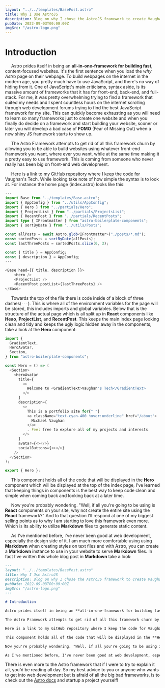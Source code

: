 ```yaml
---
layout: "../../templates/BasePost.astro"
title: Why I Use AstroJS
description: Blog on why I chose the AstroJS framework to create Vaughan's Tech website.
pubDate: 2022-09-03T00:00:00Z
imgSrc: "/astro-logo.png"
---
```


# Introduction

&nbsp;&nbsp;&nbsp;&nbsp;&nbsp;Astro prides itself in being an **all-in-one-framework for building fast**, content-focused websites. It's the first sentence when you load the _why Astro_ page on their webpage. To build webpages on the internet in the modern age, you pretty much have to use JavaScript, and there's no way of hiding from it. One of JavaScript's main criticisms, syntax aside, is its massive amount of frameworks that it has for front-end, back-end, and full-stack. For me, it was pretty overwhelming trying to find a framework that suited my needs and I spent countless hours on the internet scrolling through web development forums trying to find the best JavaScript framework for my site. This can quickly become exhausting as you will need to learn so many frameworks just to create one website and when you finally do decide on a framework and start building your website, sooner or later you will develop a bad case of **FOMO** (Fear of Missing Out) when a new shiny JS framework starts to show up.

&nbsp;&nbsp;&nbsp;&nbsp;&nbsp;The Astro Framework attempts to get rid of all this framework churn by allowing you to be able to build websites using whatever front-end framework you want, where ever you want, while at the same time making it a pretty easy to use framework. This is coming from someone who never really has been big on front-end web development.

&nbsp;&nbsp;&nbsp;&nbsp;&nbsp;Here is a link to my [GitHub repository](https://github.com/vaughanstech/vaughan-portfolio) where I keep the code for Vaughan's Tech. While looking take note of how simple the syntax is to look at. For instance the home page (index.astro) looks like this:

```typescript
---
import Base from "../templates/Base.astro";
import { AppConfig } from "../utils/AppConfig";
import { Hero } from "../partials/Hero";
import { ProjectList } from "../partials/ProjectsList";
import { RecentPost } from "../partials/RecentPosts";
import type { IFrontmatter } from "astro-boilerplate-components";
import { sortByDate } from "../utils/Posts";

const allPosts = await Astro.glob<IFrontmatter>("./posts/*.md");
const sortedPosts = sortByDate(allPosts);
const lastThreePosts = sortedPosts.slice(0, 3);

const { title } = AppConfig;
const { description } = AppConfig;
---

<Base head={{ title, description }}>
    <Hero />
    <ProjectList />
    <RecentPost postList={lastThreePosts} />
</Base>
```

&nbsp;&nbsp;&nbsp;&nbsp;&nbsp;Towards the top of the file there is code inside of a block of three dashes(`---`). This is where all of the environment variables for the page will be stored, this includes imports and global variables. Below that is the structure of the actual page which is all split up in **React** components like **Heao**, **ProjectList**, and **RecentPost**. This keeps the main index page looking clean and tidy and keeps the ugly logic hidden away in the components, take a look at the **Hero** component:

```typescript
import {
  GradientText,
  HeroAvatar,
  Section,
} from "astro-boilerplate-components";

const Hero = () => (
  <Section>
    <HeroAvatar
      title={
        <>
          Welcome to <GradientText>Vaughan's Tech</GradientText>
        </>
      }
      description={
        <>
          This is a portfolio site for{" "}
          <a className="text-cyan-400 hover:underline" href="/about">
            Michael Vaughan
          </a>
          . Feel free to explore all of my projects and interests
        </>
      }
      avatar={<></>}
      socialButtons={<></>}
    />
  </Section>
);

export { Hero };
```

&nbsp;&nbsp;&nbsp;&nbsp;&nbsp;This component holds all of the code that will be displayed in the **Hero** component which will be displayed at the top of the index page, I've learned that keeping things in components is the best way to keep code clean and simple when coming back and looking back at a later time.

&nbsp;&nbsp;&nbsp;&nbsp;&nbsp;Now you're probably wondering. "Well, if all you're going to be using is **React** components on your site, why not create the entire site using the **React** framework?" And to that question I'll respond at one of my biggest selling points as to why I am starting to love this framework even more. Which is its ability to utilize **Markdown** files to generate static content.

&nbsp;&nbsp;&nbsp;&nbsp;&nbsp;As I've mentioned before, I've never been good at web development, especially the design side of it. I am much more comfortable using using **Markdown** when creating styles on text files and with Astro, you can create a **Markdown** instance to use in your website to serve **Markdown** files. In fact I've written this whole blog post in **Markdown** take a look:

```markdown
---
layout: "../../templates/BasePost.astro"
title: Why I Use AstroJS
description: Blog on why I chose the AstroJS framework to create Vaughan's Tech website.
pubDate: 2022-09-03T00:00:00Z
imgSrc: "/astro-logo.png"
---

# Introduction

Astro prides itself in being an **all-in-one-framework for building fast**, content-focused websites. It's the first sentence when you load the _why Astro_ page on their webpage. To build webpages on the internet in the modern age, you pretty much have to use JavaScript, and there's no way of hiding from it. One of JavaScript's main criticisms, syntax aside, is its massive amount of frameworks that it has for front-end, back-end, and full-stack. For me, it was pretty overwhelming trying to find a framework that suited my needs and I spent countless hours on the internet scrolling through web development forums trying to find the best JavaScript framework for my site. This can quickly become exhausting as you will need to learn so many frameworks just to create one website and when you finally do decide on a framework and start building your website, sooner or later you will develop a bad case of **FOMO** (Fear of Missing Out) when a new shiny JS framework starts to show up.

The Astro Framework attempts to get rid of all this framework churn by allowing you to be able to build websites using whatever front-end framework you want, where ever you want, while at the same time making it a pretty easy to use framework. This is coming from someone who never really has been big on front-end web development.

Here is a link to my GitHub repository where I keep the code for Vaughan's Tech. While looking take note of how simple the syntax is to look at. For instance the home page (index.astro) looks like this:

This component holds all of the code that will be displayed in the **Hero** component which will be displayed at the top of the index page, I've learned that keeping things in components is the best way to keep code clean and simple when coming back and looking back at a later time.

Now you're probably wondering. "Well, if all you're going to be using is **React** components on your site, why not create the entire site using the **React** framework?" And to that question I'll respond at one of my biggest selling points as to why I am starting to love this framework even more. Which is its ability to utilize **Markdown** files to generate static content.

As I've mentioned before, I've never been good at web development, especially the design side of it. I am much more comfortable using using **Markdown** when creating styles on text files and with Astro, you can create a **Markdown** instance to use in your website to serve **Markdown** files. In fact I've written this whole blog post in **Markdown** take a look:
```

There is even more to the Astro framework that if I were to try to explain it all, you'd be reading all day. So my best advice to you or anyone who wants to get into web development but is afraid of all the big bad frameworks, is to check out the [Astro docs](https://docs.astro.build/en/getting-started/ "Astro docs") and startup a project yourself!
